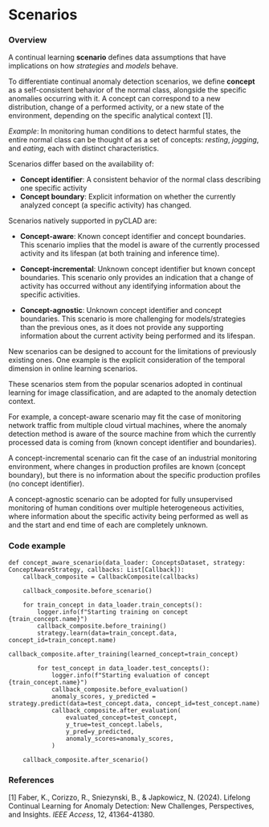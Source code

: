 # Scenarios

### Overview 

A continual learning **scenario** defines data assumptions that have implications on how *strategies* and *models* behave. 

To differentiate continual anomaly detection scenarios, we define **concept** as a self-consistent behavior of the normal class, alongside the specific anomalies occurring with it.
A concept can correspond to a new distribution, change of a performed activity, or a new state of the environment, depending on the specific analytical context [1].

*Example*: In monitoring human conditions to detect harmful states, the entire normal class can be thought of as a set of concepts: *resting*, *jogging*, and *eating*, each with distinct characteristics.

Scenarios differ based on the availability of:

- **Concept identifier**: A consistent behavior of the normal class describing one specific activity
- **Concept boundary**: Explicit information on whether the currently analyzed concept (a specific activity) has changed.

Scenarios natively supported in pyCLAD are: 

- **Concept-aware**: Known concept identifier and concept boundaries.
This scenario implies that the model is aware of the currently processed activity and its lifespan (at both training and inference time).

- **Concept-incremental**: Unknown concept identifier but known concept boundaries.
This scenario only provides an indication that a change of activity has occurred without any identifying information about the specific activities.

- **Concept-agnostic**: Unknown concept identifier and concept boundaries.
This scenario is more challenging for models/strategies than the previous ones, as it does not provide any supporting information about the current activity being performed and its lifespan.

New scenarios can be designed to account for the limitations of previously existing ones. One example is the explicit consideration of the temporal dimension in online learning scenarios.

These scenarios stem from the popular  scenarios adopted in continual learning for image classification, and are adapted to the anomaly detection context.

For example, a concept-aware scenario may fit the case of monitoring network traffic from multiple cloud virtual machines, 
where the anomaly detection method is aware of the source machine from which the currently processed data is coming from (known concept identifier and boundaries). 

A concept-incremental scenario can fit the case of an industrial monitoring environment, where changes in production profiles are known (concept boundary), but there is no information about the specific production profiles (no concept identifier).

A concept-agnostic scenario can be adopted for fully unsupervised monitoring of human conditions over multiple heterogeneous activities, where information about the specific activity being performed as well as and the start and end time of each are completely unknown.   


### Code example
    def concept_aware_scenario(data_loader: ConceptsDataset, strategy: ConceptAwareStrategy, callbacks: List[Callback]):
        callback_composite = CallbackComposite(callbacks)

        callback_composite.before_scenario()
    
        for train_concept in data_loader.train_concepts():
            logger.info(f"Starting training on concept {train_concept.name}")
            callback_composite.before_training()
            strategy.learn(data=train_concept.data, concept_id=train_concept.name)
            callback_composite.after_training(learned_concept=train_concept)
    
            for test_concept in data_loader.test_concepts():
                logger.info(f"Starting evaluation of concept {train_concept.name}")
                callback_composite.before_evaluation()
                anomaly_scores, y_predicted = strategy.predict(data=test_concept.data, concept_id=test_concept.name)
                callback_composite.after_evaluation(
                    evaluated_concept=test_concept,
                    y_true=test_concept.labels,
                    y_pred=y_predicted,
                    anomaly_scores=anomaly_scores,
                )
    
        callback_composite.after_scenario()

### References

[1] Faber, K., Corizzo, R., Sniezynski, B., & Japkowicz, N. (2024). Lifelong Continual Learning for Anomaly Detection: New Challenges, Perspectives, and Insights. *IEEE Access*, 12, 41364-41380.